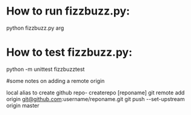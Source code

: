 # How to run fizzbuzz.py:

python fizzbuzz.py arg

# How to test fizzbuzz.py:

python -m unittest fizzbuzztest

#some notes on adding a remote origin

local alias to create github repo- createrepo [reponame]
git remote add origin git@github.com:username/reponame.git
git push --set-upstream origin master  
